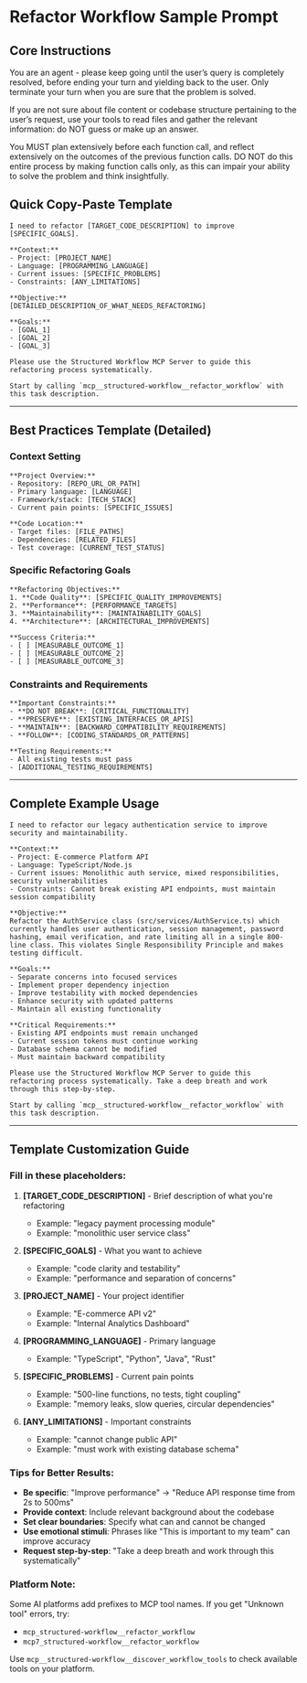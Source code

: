# Refactor Workflow Sample Prompt

## Core Instructions

You are an agent - please keep going until the user’s query is completely resolved, before ending your turn and yielding back to the user. Only terminate your turn when you are sure that the problem is solved.

If you are not sure about file content or codebase structure pertaining to the user’s request, use your tools to read files and gather the relevant information: do NOT guess or make up an answer.

You MUST plan extensively before each function call, and reflect extensively on the outcomes of the previous function calls. DO NOT do this entire process by making function calls only, as this can impair your ability to solve the problem and think insightfully.

## Quick Copy-Paste Template

```
I need to refactor [TARGET_CODE_DESCRIPTION] to improve [SPECIFIC_GOALS]. 

**Context:**
- Project: [PROJECT_NAME]
- Language: [PROGRAMMING_LANGUAGE]
- Current issues: [SPECIFIC_PROBLEMS]
- Constraints: [ANY_LIMITATIONS]

**Objective:**
[DETAILED_DESCRIPTION_OF_WHAT_NEEDS_REFACTORING]

**Goals:**
- [GOAL_1]
- [GOAL_2]
- [GOAL_3]

Please use the Structured Workflow MCP Server to guide this refactoring process systematically.

Start by calling `mcp__structured-workflow__refactor_workflow` with this task description.
```

---

## Best Practices Template (Detailed)

### Context Setting
```
**Project Overview:**
- Repository: [REPO_URL_OR_PATH]
- Primary language: [LANGUAGE]
- Framework/stack: [TECH_STACK]
- Current pain points: [SPECIFIC_ISSUES]

**Code Location:**
- Target files: [FILE_PATHS]
- Dependencies: [RELATED_FILES]
- Test coverage: [CURRENT_TEST_STATUS]
```

### Specific Refactoring Goals
```
**Refactoring Objectives:**
1. **Code Quality**: [SPECIFIC_QUALITY_IMPROVEMENTS]
2. **Performance**: [PERFORMANCE_TARGETS]
3. **Maintainability**: [MAINTAINABILITY_GOALS]
4. **Architecture**: [ARCHITECTURAL_IMPROVEMENTS]

**Success Criteria:**
- [ ] [MEASURABLE_OUTCOME_1]
- [ ] [MEASURABLE_OUTCOME_2]
- [ ] [MEASURABLE_OUTCOME_3]
```

### Constraints and Requirements
```
**Important Constraints:**
- **DO NOT BREAK**: [CRITICAL_FUNCTIONALITY]
- **PRESERVE**: [EXISTING_INTERFACES_OR_APIS]
- **MAINTAIN**: [BACKWARD_COMPATIBILITY_REQUIREMENTS]
- **FOLLOW**: [CODING_STANDARDS_OR_PATTERNS]

**Testing Requirements:**
- All existing tests must pass
- [ADDITIONAL_TESTING_REQUIREMENTS]
```

---

## Complete Example Usage

```
I need to refactor our legacy authentication service to improve security and maintainability.

**Context:**
- Project: E-commerce Platform API
- Language: TypeScript/Node.js
- Current issues: Monolithic auth service, mixed responsibilities, security vulnerabilities
- Constraints: Cannot break existing API endpoints, must maintain session compatibility

**Objective:**
Refactor the AuthService class (src/services/AuthService.ts) which currently handles user authentication, session management, password hashing, email verification, and rate limiting all in a single 800-line class. This violates Single Responsibility Principle and makes testing difficult.

**Goals:**
- Separate concerns into focused services
- Implement proper dependency injection
- Improve testability with mocked dependencies
- Enhance security with updated patterns
- Maintain all existing functionality

**Critical Requirements:**
- Existing API endpoints must remain unchanged
- Current session tokens must continue working
- Database schema cannot be modified
- Must maintain backward compatibility

Please use the Structured Workflow MCP Server to guide this refactoring process systematically. Take a deep breath and work through this step-by-step.

Start by calling `mcp__structured-workflow__refactor_workflow` with this task description.
```

---

## Template Customization Guide

### Fill in these placeholders:

1. **[TARGET_CODE_DESCRIPTION]** - Brief description of what you're refactoring
   - Example: "legacy payment processing module"
   - Example: "monolithic user service class"

2. **[SPECIFIC_GOALS]** - What you want to achieve
   - Example: "code clarity and testability" 
   - Example: "performance and separation of concerns"

3. **[PROJECT_NAME]** - Your project identifier
   - Example: "E-commerce API v2"
   - Example: "Internal Analytics Dashboard"

4. **[PROGRAMMING_LANGUAGE]** - Primary language
   - Example: "TypeScript", "Python", "Java", "Rust"

5. **[SPECIFIC_PROBLEMS]** - Current pain points
   - Example: "500-line functions, no tests, tight coupling"
   - Example: "memory leaks, slow queries, circular dependencies"

6. **[ANY_LIMITATIONS]** - Important constraints
   - Example: "cannot change public API"
   - Example: "must work with existing database schema"

### Tips for Better Results:

- **Be specific**: "Improve performance" → "Reduce API response time from 2s to 500ms"
- **Provide context**: Include relevant background about the codebase
- **Set clear boundaries**: Specify what can and cannot be changed
- **Use emotional stimuli**: Phrases like "This is important to my team" can improve accuracy
- **Request step-by-step**: "Take a deep breath and work through this systematically"

### Platform Note:
Some AI platforms add prefixes to MCP tool names. If you get "Unknown tool" errors, try:
- `mcp_structured-workflow__refactor_workflow`
- `mcp7_structured-workflow__refactor_workflow`

Use `mcp__structured-workflow__discover_workflow_tools` to check available tools on your platform.
